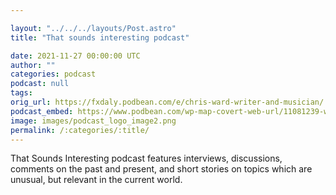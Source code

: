 ```yaml
---

layout: "../../../layouts/Post.astro"
title: "That sounds interesting podcast"

date: 2021-11-27 00:00:00 UTC
author: ""
categories: podcast
podcast: null
tags: 
orig_url: https://fxdaly.podbean.com/e/chris-ward-writer-and-musician/
podcast_embed: https://www.podbean.com/wp-map-covert-web-url/11081239-web-1645186831-83a9af1d4a4129a966480fffa45fad68/Podcast_Chris_Ward.mp3
image: images/podcast_logo_image2.png
permalink: /:categories/:title/
---
```

That Sounds Interesting podcast features interviews, discussions, comments on the past and present, and short stories on topics which are unusual, but relevant in the current world.